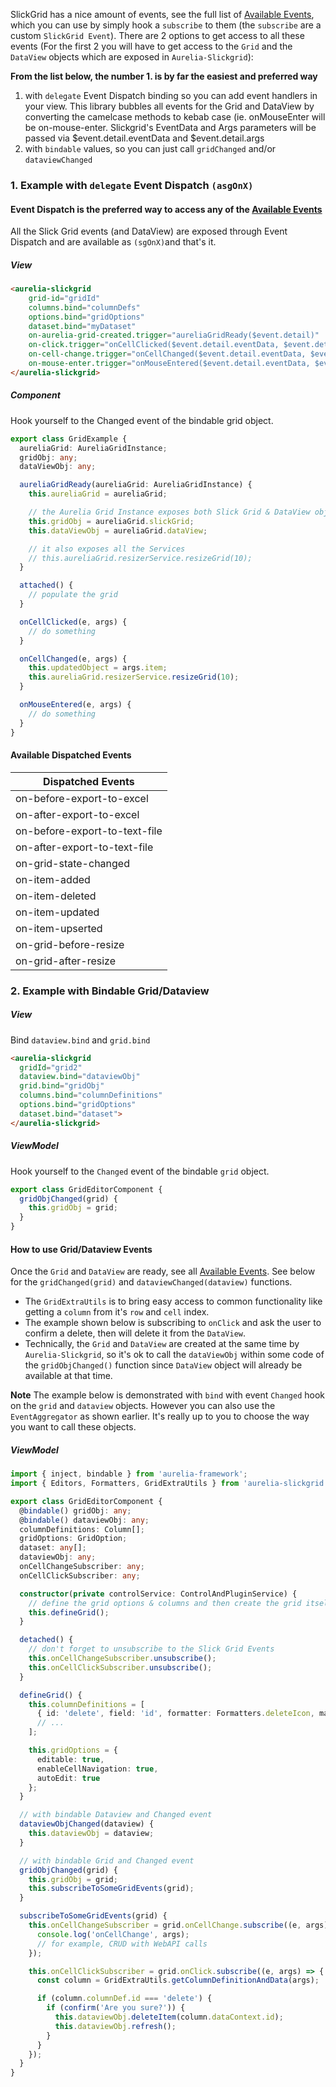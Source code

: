 SlickGrid has a nice amount of events, see the full list of [Available Events](Available-Events.md), which you can use by simply hook a `subscribe` to them (the `subscribe` are a custom `SlickGrid Event`). There are 2 options to get access to all these events (For the first 2 you will have to get access to the `Grid` and the `DataView` objects which are exposed in `Aurelia-Slickgrid`):

**From the list below, the number 1. is by far the easiest and preferred way**

1. with `delegate` Event Dispatch binding so you can add event handlers in your view. This library bubbles all events for the Grid and DataView by converting the camelcase methods to kebab case (ie. onMouseEnter will be on-mouse-enter. Slickgrid's EventData and Args parameters will be passed via $event.detail.eventData and $event.detail.args
2. with `bindable` values, so you can just call `gridChanged` and/or `dataviewChanged`

### 1. Example with `delegate` Event Dispatch `(asgOnX)`
#### Event Dispatch is the preferred way to access any of the [Available Events](Available-Events.md)
All the Slick Grid events (and DataView) are exposed through Event Dispatch and are available as `(sgOnX)`and that's it.

##### View
```html
<aurelia-slickgrid
    grid-id="gridId"
    columns.bind="columnDefs"
    options.bind="gridOptions"
    dataset.bind="myDataset"
    on-aurelia-grid-created.trigger="aureliaGridReady($event.detail)"
    on-click.trigger="onCellClicked($event.detail.eventData, $event.detail.args)"
    on-cell-change.trigger="onCellChanged($event.detail.eventData, $event.detail.args)"
    on-mouse-enter.trigger="onMouseEntered($event.detail.eventData, $event.detail.args)">
</aurelia-slickgrid>
```

##### Component
Hook yourself to the Changed event of the bindable grid object.

```typescript
export class GridExample {
  aureliaGrid: AureliaGridInstance;
  gridObj: any;
  dataViewObj: any;

  aureliaGridReady(aureliaGrid: AureliaGridInstance) {
    this.aureliaGrid = aureliaGrid;

    // the Aurelia Grid Instance exposes both Slick Grid & DataView objects
    this.gridObj = aureliaGrid.slickGrid;
    this.dataViewObj = aureliaGrid.dataView;

    // it also exposes all the Services
    // this.aureliaGrid.resizerService.resizeGrid(10);
  }

  attached() {
    // populate the grid
  }

  onCellClicked(e, args) {
    // do something
  }

  onCellChanged(e, args) {
    this.updatedObject = args.item;
    this.aureliaGrid.resizerService.resizeGrid(10);
  }

  onMouseEntered(e, args) {
    // do something
  }
}
```

#### Available Dispatched Events

| Dispatched Events             |
|-------------------------------|
| on-before-export-to-excel |
| on-after-export-to-excel |
| on-before-export-to-text-file |
| on-after-export-to-text-file |
| on-grid-state-changed |
| on-item-added |
| on-item-deleted |
| on-item-updated |
| on-item-upserted |
| on-grid-before-resize |
| on-grid-after-resize |

### 2. Example with Bindable Grid/Dataview
##### View
Bind `dataview.bind` and `grid.bind`
```html
<aurelia-slickgrid
  gridId="grid2"
  dataview.bind="dataviewObj"
  grid.bind="gridObj"
  columns.bind="columnDefinitions"
  options.bind="gridOptions"
  dataset.bind="dataset">
</aurelia-slickgrid>
```

##### ViewModel
Hook yourself to the `Changed` event of the bindable `grid` object.
```ts
export class GridEditorComponent {
  gridObjChanged(grid) {
    this.gridObj = grid;
  }
}
```

#### How to use Grid/Dataview Events
Once the `Grid` and `DataView` are ready, see all [Available Events](../events/available-events.md). See below for the `gridChanged(grid)` and `dataviewChanged(dataview)` functions.
- The `GridExtraUtils` is to bring easy access to common functionality like getting a `column` from it's `row` and `cell` index.
- The example shown below is subscribing to `onClick` and ask the user to confirm a delete, then will delete it from the `DataView`.
- Technically, the `Grid` and `DataView` are created at the same time by `Aurelia-Slickgrid`, so it's ok to call the `dataViewObj` within some code of the `gridObjChanged()` function since `DataView` object will already be available at that time.

**Note** The example below is demonstrated with `bind` with event `Changed` hook on the `grid` and `dataview` objects. However you can also use the `EventAggregator` as shown earlier. It's really up to you to choose the way you want to call these objects.

##### ViewModel
```ts
import { inject, bindable } from 'aurelia-framework';
import { Editors, Formatters, GridExtraUtils } from 'aurelia-slickgrid';

export class GridEditorComponent {
  @bindable() gridObj: any;
  @bindable() dataviewObj: any;
  columnDefinitions: Column[];
  gridOptions: GridOption;
  dataset: any[];
  dataviewObj: any;
  onCellChangeSubscriber: any;
  onCellClickSubscriber: any;

  constructor(private controlService: ControlAndPluginService) {
    // define the grid options & columns and then create the grid itself
    this.defineGrid();
  }

  detached() {
    // don't forget to unsubscribe to the Slick Grid Events
    this.onCellChangeSubscriber.unsubscribe();
    this.onCellClickSubscriber.unsubscribe();
  }

  defineGrid() {
    this.columnDefinitions = [
      { id: 'delete', field: 'id', formatter: Formatters.deleteIcon, maxWidth: 30 }
      // ...
    ];

    this.gridOptions = {
      editable: true,
      enableCellNavigation: true,
      autoEdit: true
    };
  }

  // with bindable Dataview and Changed event
  dataviewObjChanged(dataview) {
    this.dataviewObj = dataview;
  }

  // with bindable Grid and Changed event
  gridObjChanged(grid) {
    this.gridObj = grid;
    this.subscribeToSomeGridEvents(grid);
  }

  subscribeToSomeGridEvents(grid) {
    this.onCellChangeSubscriber = grid.onCellChange.subscribe((e, args) => {
      console.log('onCellChange', args);
      // for example, CRUD with WebAPI calls
    });

    this.onCellClickSubscriber = grid.onClick.subscribe((e, args) => {
      const column = GridExtraUtils.getColumnDefinitionAndData(args);

      if (column.columnDef.id === 'delete') {
        if (confirm('Are you sure?')) {
          this.dataviewObj.deleteItem(column.dataContext.id);
          this.dataviewObj.refresh();
        }
      }
    });
  }
}
```
